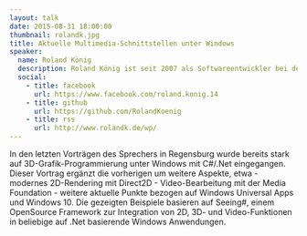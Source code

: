 ```yaml
---
layout: talk
date: 2015-08-31 18:00:00
thumbnail: rolandk.jpg
title: Aktuelle Multimedia-Schnittstellen unter Windows
speaker:
  name: Roland König
  description: Roland König ist seit 2007 als Softwareentwickler bei der IGZ Logistics + IT GmbH im oberpfälzischen Falkenberg beschäftigt. Seine Schwerpunkte liegen in der Entwicklung und Betreuung von Standardprodukten im Bereich der Logistik / Automatisierung. Hobbymäßig entwickelt er an seinem <a href="https://github.com/RolandKoenig/SeeingSharp">OpenSource Projekt Seeing#</a> und darauf aufbauenden Apps / Games. Über seine Erfahrungen schreibt er regelmäßig auf seinem Blog.
  social:
    - title: facebook
      url: https://www.facebook.com/roland.konig.14
    - title: github
      url: https://github.com/RolandKoenig
    - title: rss
      url: http://www.rolandk.de/wp/
---
```

In den letzten Vorträgen des Sprechers in Regensburg wurde bereits stark auf 3D-Grafik-Programmierung unter Windows mit C#/.Net eingegangen. Dieser Vortrag ergänzt die vorherigen um weitere Aspekte, etwa - modernes 2D-Rendering mit Direct2D - Video-Bearbeitung mit der Media Foundation - weitere aktuelle Punkte bezogen auf Windows Universal Apps und Windows 10. Die gezeigten Beispiele basieren auf Seeing#, einem OpenSource Framework zur Integration von 2D, 3D- und Video-Funktionen in beliebige auf .Net basierende Windows Anwendungen. 
